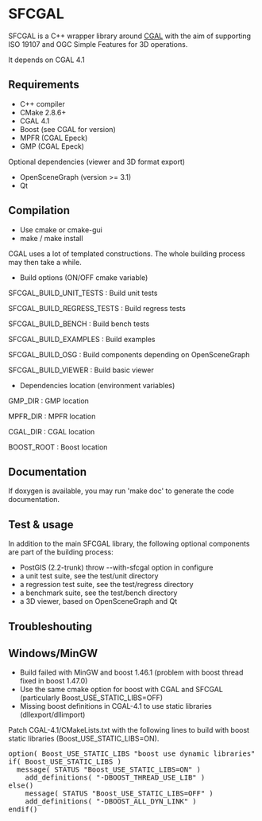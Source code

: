 SFCGAL
======

SFCGAL is a C++ wrapper library around [CGAL](http://www.cgal.org) with the aim of supporting ISO 19107 and OGC Simple Features for 3D operations.

It depends on CGAL 4.1

Requirements
-----------

* C++ compiler
* CMake 2.8.6+
* CGAL 4.1
* Boost (see CGAL for version)
* MPFR (CGAL Epeck)
* GMP (CGAL Epeck)

Optional dependencies (viewer and 3D format export)

* OpenSceneGraph (version >= 3.1)
* Qt


Compilation
-----------

* Use cmake or cmake-gui
* make / make install

CGAL uses a lot of templated constructions. The whole building process may then take a while.


* Build options (ON/OFF cmake variable)


SFCGAL_BUILD_UNIT_TESTS : Build unit tests

SFCGAL_BUILD_REGRESS_TESTS : Build regress tests

SFCGAL_BUILD_BENCH : Build bench tests

SFCGAL_BUILD_EXAMPLES : Build examples

SFCGAL_BUILD_OSG : Build components depending on OpenSceneGraph

SFCGAL_BUILD_VIEWER : Build basic viewer


* Dependencies location (environment variables)

GMP_DIR : GMP location

MPFR_DIR : MPFR location

CGAL_DIR : CGAL location

BOOST_ROOT : Boost location


Documentation
-------------

If doxygen is available, you may run 'make doc' to generate the code documentation.


Test & usage
------------

In addition to the main SFCGAL library, the following optional components are part of the building process:
* PostGIS (2.2-trunk) throw --with-sfcgal option in configure
* a unit test suite, see the test/unit directory
* a regression test suite, see the test/regress directory
* a benchmark suite, see the test/bench directory
* a 3D viewer, based on OpenSceneGraph and Qt



Troubleshouting
--------------------

Windows/MinGW
--

* Build failed with MinGW and boost 1.46.1 (problem with boost thread fixed in boost 1.47.0)
* Use the same cmake option for boost with CGAL and SFCGAL (particularly Boost_USE_STATIC_LIBS=OFF)
* Missing boost definitions in CGAL-4.1 to use static libraries (dllexport/dllimport)

Patch CGAL-4.1/CMakeLists.txt with the following lines to build with boost static libraries (Boost_USE_STATIC_LIBS=ON). 

<pre>
option( Boost_USE_STATIC_LIBS "boost use dynamic libraries" OFF )
if( Boost_USE_STATIC_LIBS )
  message( STATUS "Boost_USE_STATIC_LIBS=ON" )
	add_definitions( "-DBOOST_THREAD_USE_LIB" )
else()
	message( STATUS "Boost_USE_STATIC_LIBS=OFF" )
	add_definitions( "-DBOOST_ALL_DYN_LINK" )
endif()
</pre>





